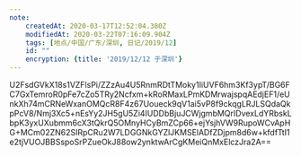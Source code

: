 ```yaml
---
note:
    createdAt: 2020-03-17T12:52:04.380Z
    modifiedAt: 2020-03-22T07:16:09.904Z
    tags: [地点/中国/广东/深圳, 日记/2019/12]
    id: ""
    encryption: {title: '2019/12/12 于深圳'}
---
```

U2FsdGVkX18s1VZFlsPi/ZZzAu4U5RnmRDtTMoky1IiUVF6hm3Kf3ypT/BG6FC7GxTemroR0pFe7cZo5TRy2Ncfxm+kRoRMaxLPmKDMrwajspqAEdjEF1/eUnkXh74mCRNeWxanOMQcR8F4z67Uoueck9qV1ai5vP8f9ckqgLRJLSQdaQkpPcV8/Nmj3Xc5+nEsYy2JH5gU5Zi4IUDDbBjuJCWjgmbMQrIDvexLdYRbskLbpK3yxUXubmm6cX3tQkrQ5OMnyHCyBmZCp66+ejYsjhVW9RupoWCvApHG+MCm02ZN62SIRpCRu2W7LDGGNkGYZlJKMSElADfZDjpm8d6w+kfdfTtI1e2tjVUOJBBSspoSrPZueOkJ88ow2ynktwArCgKMeiQnMxElczJra2A==